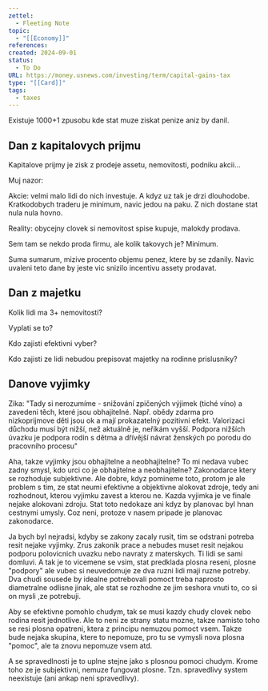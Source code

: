 ```yaml
---
zettel:
  - Fleeting Note
topic:
  - "[[Economy]]"
references: 
created: 2024-09-01
status:
  - To Do
URL: https://money.usnews.com/investing/term/capital-gains-tax
type: "[[Card]]"
tags:
  - taxes
---
```

Existuje 1000+1 zpusobu kde stat muze ziskat penize aniz by danil.

## Dan z kapitalovych prijmu


Kapitalove prijmy je zisk z prodeje assetu, nemovitosti, podniku akcii…

Muj nazor:

Akcie: velmi malo lidi do nich investuje. A kdyz uz tak je drzi dlouhodobe. Kratkodobych traderu je minimum, navic jedou na paku. Z nich dostane stat nula nula hovno.

Reality: obycejny clovek si nemovitost spise kupuje, malokdy prodava.

Sem tam se nekdo proda firmu, ale kolik takovych je? Minimum.

Suma sumarum, mizive procento objemu penez, ktere by se zdanily. Navic uvaleni teto dane by jeste vic snizilo incentivu assety prodavat.

## Dan z majetku

Kolik lidi ma 3+ nemovitosti?

Vyplati se to?

Kdo zajisti efektivni vyber?

Kdo zajisti ze lidi nebudou prepisovat majetky na rodinne prislusniky?

## Danove vyjimky

Zika: "Tady si nerozumíme - snižování zpičených výjimek (tiché víno) a zavedeni těch, které jsou obhajitelné. Např. obědy zdarma pro nizkoprijmove děti jsou ok a mají prokazatelný pozitivní efekt. Valorizaci důchodu musí být nižší, než aktuálně je, neříkám vyšší. Podpora nižších úvazku je podpora rodin s dětma a dřívější návrat ženských po porodu do pracovního procesu" 

Aha, takze vyjimky jsou obhajitelne a neobhajitelne? To mi nedava vubec zadny smysl, kdo urci co je obhajitelne a neobhajitelne? Zakonodarce ktery se rozhoduje subjektivne. Ale dobre, kdyz pomineme toto, protom je ale problem s tim, ze stat neumi efektivne a objektivne alokovat zdroje, tedy ani rozhodnout, kterou vyjimku zavest a kterou ne. Kazda vyjimka je ve finale nejake alokovani zdroju. Stat toto nedokaze ani kdyz by planovac byl hnan cestnymi umysly. Coz neni, protoze v nasem pripade je planovac zakonodarce.

Ja bych byl nejradsi, kdyby se zakony zacaly rusit, tim se odstrani potreba resit nejake vyjimky. Zrus zakonik prace a nebudes muset resit nejakou podporu polovicnich uvazku nebo navraty z materskych. Ti lidi se sami domluvi. A tak je to vicemene se vsim, stat predklada plosna reseni, plosne "podpory" ale vubec si neuvedomuje ze dva ruzni lidi maji ruzne potreby. Dva chudi sousede by idealne potrebovali pomoct treba naprosto diametralne odlisne jinak, ale stat se rozhodne ze jim seshora vnuti to, co si on mysli ,ze potrebuji.

Aby se efektivne pomohlo chudym, tak se musi kazdy chudy clovek nebo rodina resit jednotlive. Ale to neni ze strany statu mozne, takze namisto toho se resi plosna opatreni, ktera z principu nemuzou pomoct vsem. Takze bude nejaka skupina, ktere to nepomuze, pro tu se vymysli nova plosna "pomoc", ale ta znovu nepomuze vsem atd.

A se spravedlnosti je to uplne stejne jako s plosnou pomoci chudym. Krome toho ze je subjektivni, nemuze fungovat plosne. Tzn. spravedlivy system neexistuje (ani ankap neni spravedlivy).